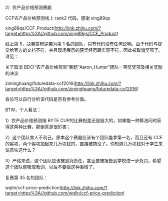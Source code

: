 


2）农产品价格预测赛题

CCF农产品价格预测线上 rank2 代码，感谢 xing89qs

xing89qs/CCF_Product(http://link.zhihu.com/?target=https%3A//github.com/xing89qs/CCF_Product)


线上第 5，决赛答辩逆袭为第 1 名的团队，只有代码没有任何说明。由于代码与提交给官方的文档不符，并且现场展示的获奖经历跟实际不符，因此被取消奖项了。详见：

关于取消 BDCI“农产品价格预测”赛题“Aaron_Hunter”团队一等奖奖项及相关奖励的决议

ziminghuang/futuredata-ccf2016(http://link.zhihu.com/?target=https%3A//github.com/ziminghuang/futuredata-ccf2016)

各位可以自行分析该代码是否有参考价值。

BTW，个人看法：

1）农产品价格预测跟 BYTE CUP的比赛相差还是挺大的，如果能一种算法同时获得这两种比赛，那倒真是很厉害；

2）这个团队害人不利己，原本这个赛题应该有个团队能拿第一名，而且还有 CCF 的奖项，两个奖项加起来几万块钱的，直接被搞没了。你知道几万块钱对于学生来说意味这什么？

3）严格来说，这个团队应该被追究责任，甚至要被报告到学校进一步处罚，希望这个团队能吸取教训，以后不要做这种事情了。


复赛第 35 名的团队：

wqlin/ccf-price-prediction(http://link.zhihu.com/?target=https%3A//github.com/wqlin/ccf-price-prediction)
